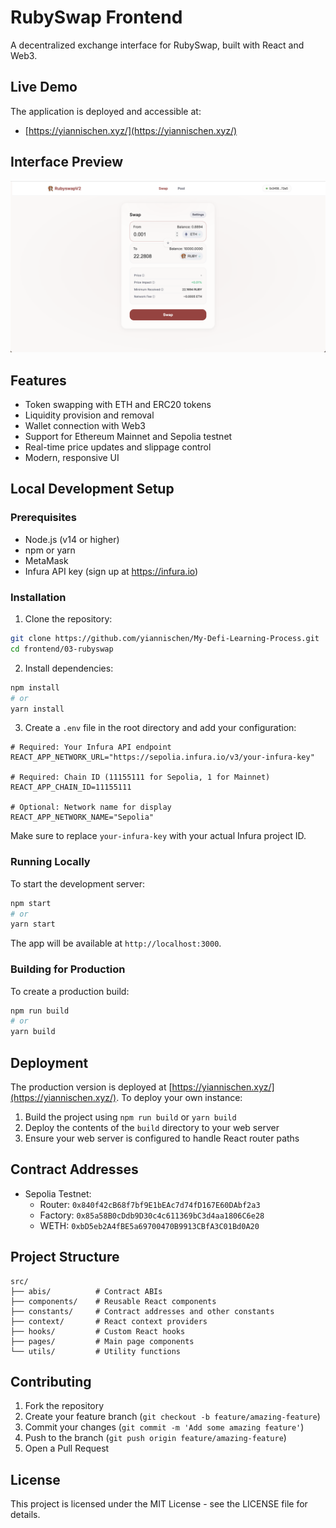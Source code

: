 # RubySwap Frontend

A decentralized exchange interface for RubySwap, built with React and Web3.

## Live Demo

The application is deployed and accessible at:

- [https://yiannischen.xyz/](https://yiannischen.xyz/)

## Interface Preview

![RubySwap Interface](./demo.png)

## Features

- Token swapping with ETH and ERC20 tokens
- Liquidity provision and removal
- Wallet connection with Web3
- Support for Ethereum Mainnet and Sepolia testnet
- Real-time price updates and slippage control
- Modern, responsive UI

## Local Development Setup

### Prerequisites

- Node.js (v14 or higher)
- npm or yarn
- MetaMask 
- Infura API key (sign up at https://infura.io)

### Installation

1. Clone the repository:

```bash
git clone https://github.com/yiannischen/My-Defi-Learning-Process.git
cd frontend/03-rubyswap
```

2. Install dependencies:

```bash
npm install
# or
yarn install
```

3. Create a `.env` file in the root directory and add your configuration:

```env
# Required: Your Infura API endpoint
REACT_APP_NETWORK_URL="https://sepolia.infura.io/v3/your-infura-key"

# Required: Chain ID (11155111 for Sepolia, 1 for Mainnet)
REACT_APP_CHAIN_ID=11155111

# Optional: Network name for display
REACT_APP_NETWORK_NAME="Sepolia"
```

Make sure to replace `your-infura-key` with your actual Infura project ID.

### Running Locally

To start the development server:

```bash
npm start
# or
yarn start
```

The app will be available at `http://localhost:3000`.

### Building for Production

To create a production build:

```bash
npm run build
# or
yarn build
```

## Deployment

The production version is deployed at [https://yiannischen.xyz/](https://yiannischen.xyz/). To deploy your own instance:

1. Build the project using `npm run build` or `yarn build`
2. Deploy the contents of the `build` directory to your web server
3. Ensure your web server is configured to handle React router paths

## Contract Addresses

- Sepolia Testnet:
    - Router: `0x840f42cB68f7bf9E1bEAc7d74fD167E60DAbf2a3`
    - Factory: `0x85a58B0cDdb9D30c4c611369bC3d4aa1806C6e28`
    - WETH: `0xbD5eb2A4fBE5a69700470B9913CBfA3C01Bd0A20`

## Project Structure

```
src/
├── abis/          # Contract ABIs
├── components/    # Reusable React components
├── constants/     # Contract addresses and other constants
├── context/       # React context providers
├── hooks/         # Custom React hooks
├── pages/         # Main page components
└── utils/         # Utility functions
```

## Contributing

1. Fork the repository
2. Create your feature branch (`git checkout -b feature/amazing-feature`)
3. Commit your changes (`git commit -m 'Add some amazing feature'`)
4. Push to the branch (`git push origin feature/amazing-feature`)
5. Open a Pull Request

## License

This project is licensed under the MIT License - see the LICENSE file for details.
